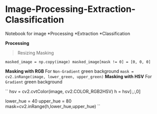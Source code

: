 # Image-Processing-Extraction-Classification
Notebook for image 
*Processing 
*Extraction
*Classification

**Processing**
>Resizing
 Masking 

``
masked_image = np.copy(image)
masked_image[mask != 0] = [0, 0, 0]
``

**Masking with RGB**
For `Non-Gradient` green background
``
mask = cv2.inRange(image, lower_green, upper_green)
``
**Masking with HSV**
For `Gradient` green background

``
hsv = cv2.cvtColor(image, cv2.COLOR_RGB2HSV)
h = hsv[:,:,0]

lower_hue = 40
upper_hue = 80
mask=cv2.inRange(h,lower_hue,upper_hue)
``
